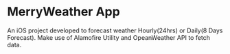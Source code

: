 # MerryWeather App

An iOS project developed to forecast weather Hourly(24hrs) or Daily(8 Days Forecast). Make use of Alamofire Utility and OpeanWeather API  to fetch data.

